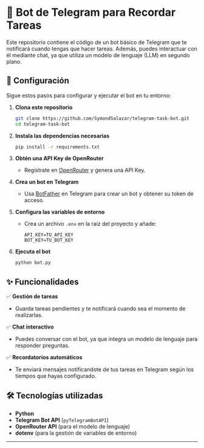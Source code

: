 # 📌 Bot de Telegram para Recordar Tareas

Este repositorio contiene el código de un bot básico de Telegram que te notificará cuando tengas que hacer tareas. Además, puedes interactuar con él mediante chat, ya que utiliza un modelo de lenguaje (LLM) en segundo plano.

## 🚀 Configuración

Sigue estos pasos para configurar y ejecutar el bot en tu entorno:

1. **Clona este repositorio**
   ```bash
   git clone https://github.com/SymondSalazar/telegram-task-bot.git
   cd telegram-task-bot
   ```

2. **Instala las dependencias necesarias**
   ```bash
   pip install -r requirements.txt
   ```

3. **Obtén una API Key de OpenRouter**
   - Regístrate en [OpenRouter](https://openrouter.ai/) y genera una API Key.

4. **Crea un bot en Telegram**
   - Usa [BotFather](https://t.me/BotFather) en Telegram para crear un bot y obtener su token de acceso.

5. **Configura las variables de entorno**
   - Crea un archivo `.env` en la raíz del proyecto y añade:
     ```
     API_KEY=TU_API_KEY
     BOT_KEY=TU_BOT_KEY
     ```

6. **Ejecuta el bot**
   ```bash
   python bot.py
   ```

## ✨ Funcionalidades

✅ **Gestión de tareas**
- Guarda tareas pendientes y te notificará cuando sea el momento de realizarlas.

✅ **Chat interactivo**
- Puedes conversar con el bot, ya que integra un modelo de lenguaje para responder preguntas.

✅ **Recordatorios automáticos**
- Te enviará mensajes notificandote de tus tareas en Telegram según los tiempos que hayas configurado.

## 🛠️ Tecnologías utilizadas
- **Python**
- **Telegram Bot API** (`pyTelegramBotAPI`)
- **OpenRouter API** (para el modelo de lenguaje)
- **dotenv** (para la gestión de variables de entorno)

---

